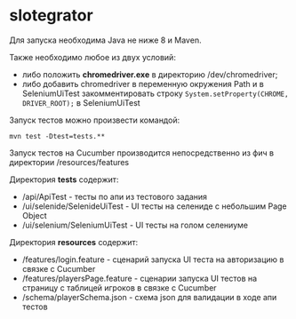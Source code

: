 # slotegrator

Для запуска необходима Java не ниже 8 и Maven.

Также необходимо любое из двух условий:
* либо положить **chromedriver.exe** в директорию /dev/chromedriver;
* либо добавить chromedriver в переменную окружения Path и в SeleniumUiTest закомментировать строку
`System.setProperty(CHROME, DRIVER_ROOT);`
  в SeleniumUiTest

Запуск тестов можно произвести командой:

`mvn test -Dtest=tests.**`

Запуск тестов на Cucumber производится непосредственно из фич в директории /resources/features

Директория **tests** содержит:

* /api/ApiTest - тесты по апи из тестового задания
* /ui/selenide/SelenideUiTest - UI тесты на селениде с небольшим Page Object
* /ui/selenium/SeleniumUiTest - UI тесты на голом селениуме

Директория **resources** содержит:

* /features/login.feature - сценарий запуска UI теста на авторизацию в связке с Cucumber
* /features/playersPage.feature - сценарии запуска UI тестов на страницу с таблицей игроков в связке с Cucumber
* /schema/playerSchema.json - схема json для валидации в ходе апи тестов


